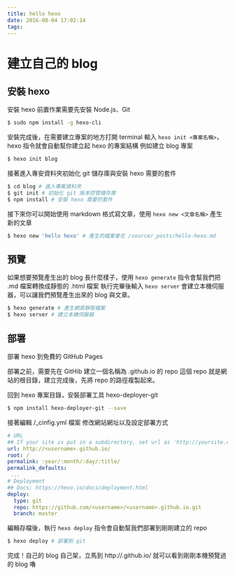 ```yaml
---
title: hello hexo
date: 2016-08-04 17:02:14
tags:
---
```

# 建立自己的 blog

## 安裝 hexo

安裝 hexo 前置作業需要先安裝 Node.js、Git

``` bash
$ sudo npm install -g hexo-cli
```

安裝完成後，在需要建立專案的地方打開 terminal 輸入 `hexo init <專案名稱>`，hexo 指令就會自動幫你建立起 hexo 的專案結構
例如建立 blog 專案

``` bash
$ hexo init blog
```

接著進入專安資料夾初始化 git 儲存庫與安裝 hexo 需要的套件 

``` bash
$ cd blog # 進入專案資料夾
$ git init # 初始化 git 版本控管儲存庫
$ npm install # 安裝 hexo 需要的套件
```

接下來你可以開始使用 markdown 格式寫文章，使用 `hexo new <文章名稱>` 產生新的文章
``` bash
$ hexo new 'hello hexo' # 產生的檔案會在 /source/_posts/hello-hexo.md
```

## 預覽

如果想要預覽產生出的 blog 長什麼樣子，使用 `hexo generate` 指令會幫我們把 .md 檔案轉換成靜態的 .html 檔案
執行完畢後輸入 `hexo server` 會建立本機伺服器，可以讓我們預覽產生出來的 blog 與文章。

``` bash
$ hexo generate # 產生網頁靜態檔案
$ hexo server # 建立本機伺服器
```

## 部署

部署 hexo 到免費的 GitHub Pages

部署之前，需要先在 GitHib 建立一個名稱為 <username>.github.io 的 repo
這個 repo 就是網站的根目錄，建立完成後，先將 repo 的路徑複製起來。

回到 hexo 專案目錄，安裝部署工具 hexo-deployer-git
``` bash
$ npm install hexo-deployer-git --save
```

接著編輯 /_cinfig.yml 檔案
修改網站網址以及設定部署方式

``` yaml
# URL
## If your site is put in a subdirectory, set url as 'http://yoursite.com/child' and root as '/child/'
url: http://<username>.github.io/
root: /
permalink: :year/:month/:day/:title/
permalink_defaults:
 ...
# Deployment
## Docs: https://hexo.io/docs/deployment.html
deploy:
  type: git
  repo: https://github.com/<username>/<username>.github.io.git
  branch: master

```

編輯存檔後，執行 `hexo deploy` 指令會自動幫我們部署到剛剛建立的 repo

``` bash
$ hexo deploy # 部署到 git
```

完成！自己的 blog 自己架，立馬到 http://<username>.github.io/ 就可以看到剛剛本機預覽過的 blog 嚕